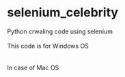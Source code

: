 # selenium_celebrity
Python crwaling code using selenium<br><br>
This code is for Windows OS<br><br>
<br>
In case of Mac OS
